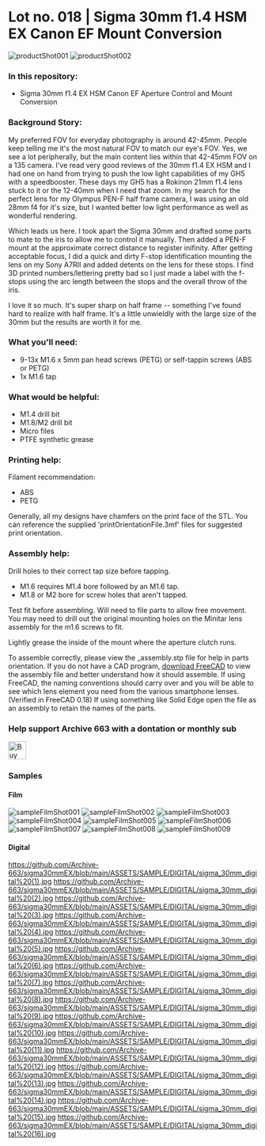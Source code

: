# Lot no. 018 | Sigma 30mm f1.4 HSM EX Canon EF Mount Conversion

![productShot001](https://github.com/Archive-663/sigma30mmEX/blob/main/ASSETS/PRODUCT/sigma_30mm%20(1).jpg)
![productShot002](https://github.com/Archive-663/sigma30mmEX/blob/main/ASSETS/PRODUCT/sigma_30mm%20(2).jpg)

### In this repository:
- Sigma 30mm f1.4 EX HSM Canon EF Aperture Control and Mount Conversion

### Background Story:
My preferred FOV for everyday photography is around 42-45mm. People keep telling me it's the most natural FOV to match our eye's FOV. Yes, we see a lot peripherally, but the main content lies within that 42-45mm FOV on a 135 camera. I've read very good reviews of the 30mm f1.4 EX HSM and I had one on hand from trying to push the low light capabilities of my GH5 with a speedbooster. These days my GH5 has a Rokinon 21mm f1.4 lens stuck to it or the 12-40mm when I need that zoom. In my search for the perfect lens for my Olympus PEN-F half frame camera, I was using an old 28mm f4 for it's size, but I wanted better low light performance as well as wonderful rendering.

Which leads us here. I took apart the Sigma 30mm and drafted some parts to mate to the iris to allow me to control it manually. Then added a PEN-F mount at the approximate correct distance to register inifinity. After getting acceptable focus, I did a quick and dirty F-stop identification mounting the lens on my Sony A7RII and added detents on the lens for these stops. I find 3D printed numbers/lettering pretty bad so I just made a label with the f-stops using the arc length between the stops and the overall throw of the iris. 

I love it so much. It's super sharp on half frame -- something I've found hard to realize with half frame. It's a little unwieldly with the large size of the 30mm but the results are worth it for me.

### What you'll need:
- 9-13x M1.6 x 5mm pan head screws (PETG) or self-tappin screws (ABS or PETG)
- 1x M1.6 tap

### What would be helpful:
- M1.4 drill bit
- M1.8/M2 drill bit
- Micro files
- PTFE synthetic grease

### Printing help:
Filament recommendation:
- ABS
- PETG

Generally, all my designs have chamfers on the print face of the STL. You can reference the supplied 'printOrientationFile.3mf' files for suggested print orientation.

### Assembly help:
Drill holes to their correct tap size before tapping.
- M1.6 requires M1.4 bore followed by an M1.6 tap.
- M1.8 or M2 bore for screw holes that aren't tapped.

Test fit before assembling. Will need to file parts to allow free movement. You may need to drill out the original mounting holes on the Minitar lens assembly for the m1.6 screws to fit. 

Lightly grease the inside of the mount where the aperture clutch runs.

To assemble correctly, please view the _assembly.stp file for help in parts orientation. If you do not have a CAD program, <a href="https://www.freecad.org/downloads.php" target="_blank">download FreeCAD</a> to view the assembly file and better understand how it should assemble. If using FreeCAD, the naming conventions should carry over and you will be able to see which lens element you need from the various smartphone lenses. (Verified in FreeCAD 0.18) If using something like Solid Edge open the file as an assembly to retain the names of the parts.

### Help support Archive 663 with a dontation or monthly sub

<a href='https://ko-fi.com/P5P3MHMSF' target='_blank'><img height='36' style='border:0px;height:36px;' src='https://storage.ko-fi.com/cdn/kofi2.png?v=3' border='0' alt='Buy Me a Coffee at ko-fi.com' /></a>

### Samples

#### Film
![sampleFilmShot001](https://github.com/Archive-663/sigma30mmEX/blob/main/ASSETS/SAMPLE/FILM/sigma_30mm_film%20(1).jpg)
![sampleFilmShot002](https://github.com/Archive-663/sigma30mmEX/blob/main/ASSETS/SAMPLE/FILM/sigma_30mm_film%20(2).jpg)
![sampleFilmShot003](https://github.com/Archive-663/sigma30mmEX/blob/main/ASSETS/SAMPLE/FILM/sigma_30mm_film%20(3).jpg)
![sampleFilmShot004](https://github.com/Archive-663/sigma30mmEX/blob/main/ASSETS/SAMPLE/FILM/sigma_30mm_film%20(4).jpg)
![sampleFilmShot005](https://github.com/Archive-663/sigma30mmEX/blob/main/ASSETS/SAMPLE/FILM/sigma_30mm_film%20(5).jpg)
![sampleFilmShot006](https://github.com/Archive-663/sigma30mmEX/blob/main/ASSETS/SAMPLE/FILM/sigma_30mm_film%20(6).jpg)
![sampleFilmShot007](https://github.com/Archive-663/sigma30mmEX/blob/main/ASSETS/SAMPLE/FILM/sigma_30mm_film%20(7).jpg)
![sampleFilmShot008](https://github.com/Archive-663/sigma30mmEX/blob/main/ASSETS/SAMPLE/FILM/sigma_30mm_film%20(8).jpg)
![sampleFilmShot009](https://github.com/Archive-663/sigma30mmEX/blob/main/ASSETS/SAMPLE/FILM/sigma_30mm_film%20(9).jpg)

#### Digital
https://github.com/Archive-663/sigma30mmEX/blob/main/ASSETS/SAMPLE/DIGITAL/sigma_30mm_digital%20(1).jpg
https://github.com/Archive-663/sigma30mmEX/blob/main/ASSETS/SAMPLE/DIGITAL/sigma_30mm_digital%20(2).jpg
https://github.com/Archive-663/sigma30mmEX/blob/main/ASSETS/SAMPLE/DIGITAL/sigma_30mm_digital%20(3).jpg
https://github.com/Archive-663/sigma30mmEX/blob/main/ASSETS/SAMPLE/DIGITAL/sigma_30mm_digital%20(4).jpg
https://github.com/Archive-663/sigma30mmEX/blob/main/ASSETS/SAMPLE/DIGITAL/sigma_30mm_digital%20(5).jpg
https://github.com/Archive-663/sigma30mmEX/blob/main/ASSETS/SAMPLE/DIGITAL/sigma_30mm_digital%20(6).jpg
https://github.com/Archive-663/sigma30mmEX/blob/main/ASSETS/SAMPLE/DIGITAL/sigma_30mm_digital%20(7).jpg
https://github.com/Archive-663/sigma30mmEX/blob/main/ASSETS/SAMPLE/DIGITAL/sigma_30mm_digital%20(8).jpg
https://github.com/Archive-663/sigma30mmEX/blob/main/ASSETS/SAMPLE/DIGITAL/sigma_30mm_digital%20(9).jpg
https://github.com/Archive-663/sigma30mmEX/blob/main/ASSETS/SAMPLE/DIGITAL/sigma_30mm_digital%20(10).jpg
https://github.com/Archive-663/sigma30mmEX/blob/main/ASSETS/SAMPLE/DIGITAL/sigma_30mm_digital%20(11).jpg
https://github.com/Archive-663/sigma30mmEX/blob/main/ASSETS/SAMPLE/DIGITAL/sigma_30mm_digital%20(12).jpg
https://github.com/Archive-663/sigma30mmEX/blob/main/ASSETS/SAMPLE/DIGITAL/sigma_30mm_digital%20(13).jpg
https://github.com/Archive-663/sigma30mmEX/blob/main/ASSETS/SAMPLE/DIGITAL/sigma_30mm_digital%20(14).jpg
https://github.com/Archive-663/sigma30mmEX/blob/main/ASSETS/SAMPLE/DIGITAL/sigma_30mm_digital%20(15).jpg
https://github.com/Archive-663/sigma30mmEX/blob/main/ASSETS/SAMPLE/DIGITAL/sigma_30mm_digital%20(16).jpg
